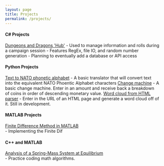 ```yaml
---
layout: page
title: Projects	
permalink: /projects/
---
```


#### C# Projects
[Dungeons and Dragons 'Hub'](https://github.com/smyers24/DnD_Hub.git)
	- Used to manage information and rolls during a campaign session
	- Features RegEx, file IO, and random number generation
	- Planning to eventually add a database or API access

#### Python Projects
[Text to NATO phonetic alphabet](https://github.com/smyers24/Text-to-NATO-Phonetic-Alphabet.git)
	- A basic translator that will convert text into the equivalent NATO Phoentic Alphabet characters
[Change machine](https://github.com/smyers24/Change-Machine.git)
	- A basic change machine. Enter in an amount and receive back a breakdown of coins in order of descending monetary value.
[Word cloud from HTML parser](https://github.com/smyers24/Word-Cloud-from-HTML-Parse.git)
	- Enter in the URL of an HTML page and generate a word cloud off of it. Still in development.
	
#### MATLAB Projects
[Finite Difference Method in MATLAB](https://github.com/smyers24/Finite-Difference-Method.git) <br>
	- Implementing the Finite Dif
#### C++ and MATLAB
[Analysis of a Spring-Mass System at Equilibrium](https://github.com/smyers24/Spring-Mass-System-Analysis-using-LU-Decomp-and-Cramers-Rule.git) <br>
	- Practice coding math algorithms.



  

